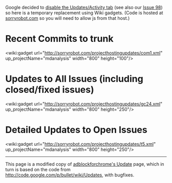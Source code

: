 Google decided to [disable the Updates/Activity tab](http://code.google.com/p/support/issues/detail?id=24324) (see also our [Issue 98](https://code.google.com/p/mdanalysis/issues/detail?id=98)) so here is a temporary replacement using Wiki gadgets. (Code is hosted at [sorryrobot.com](http://sorryrobot.com) so you will need to allow js from that host.)

# Recent Commits to trunk #

<wiki:gadget url="http://sorryrobot.com/projecthostingupdates/com1.xml" up\_projectName="mdanalysis" width="800"  height="100"/>

# Updates to All Issues (including closed/fixed issues) #

<wiki:gadget url="http://sorryrobot.com/projecthostingupdates/gc24.xml" up\_projectName="mdanalysis" width="800"  height="250"/>

# Detailed Updates to Open Issues #

<wiki:gadget url="http://sorryrobot.com/projecthostingupdates/t5.xml" up\_projectName="mdanalysis" width="800"  height="250"/>


---

This page is a modified copy of [adblockforchrome's Update](http://code.google.com/p/adblockforchrome/wiki/Updates) page, which in turn is based on the code from http://code.google.com/p/bullet/wiki/Updates, with bugfixes.